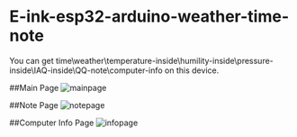 # E-ink-esp32-arduino-weather-time-note
You can get time\weather\temperature-inside\humility-inside\pressure-inside\IAQ-inside\QQ-note\computer-info on this device.

##Main Page
![mainpage](https://github.com/Eddddddddy/E-ink-esp32-arduino-weather-time-note/blob/master/image/mainpage.JPG)

##Note Page
![notepage](https://github.com/Eddddddddy/E-ink-esp32-arduino-weather-time-note/blob/master/image/notepage.JPG)

##Computer Info Page
![infopage](https://github.com/Eddddddddy/E-ink-esp32-arduino-weather-time-note/blob/master/image/infopage.JPG)

